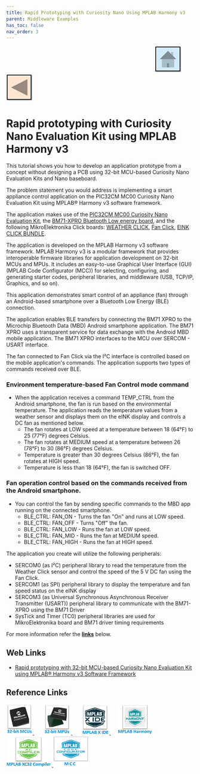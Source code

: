```yaml
---
title: Rapid Prototyping with Curiosity Nano Using MPLAB Harmony v3
parent: Middleware Examples
has_toc: false
nav_order: 3
---
```


&nbsp;&nbsp;&nbsp;&nbsp;&nbsp;&nbsp;&nbsp;&nbsp;&nbsp;&nbsp;&nbsp;&nbsp;&nbsp;&nbsp;&nbsp;&nbsp;&nbsp;&nbsp;&nbsp;&nbsp;&nbsp;&nbsp;&nbsp;&nbsp;&nbsp;&nbsp;&nbsp;&nbsp; &nbsp;&nbsp;&nbsp;&nbsp;&nbsp;&nbsp;&nbsp;&nbsp;&nbsp;&nbsp;&nbsp;&nbsp;&nbsp;&nbsp;&nbsp;&nbsp;&nbsp;&nbsp;&nbsp;&nbsp;&nbsp;&nbsp;&nbsp;&nbsp;&nbsp;&nbsp;&nbsp;&nbsp;&nbsp;&nbsp;&nbsp;&nbsp;&nbsp;&nbsp;&nbsp;&nbsp;&nbsp;&nbsp;&nbsp;&nbsp;&nbsp;&nbsp;&nbsp;&nbsp;&nbsp;&nbsp;&nbsp;&nbsp;&nbsp;&nbsp;&nbsp;&nbsp;&nbsp;&nbsp;&nbsp;&nbsp;&nbsp;&nbsp;&nbsp;&nbsp;&nbsp;&nbsp;&nbsp;&nbsp;&nbsp;&nbsp;&nbsp;&nbsp;&nbsp;&nbsp;&nbsp;&nbsp;[<img src="../../r_images/quick_home.png" title="Home">](../../../readme.md) [<img src="../../r_images/quick_back.png"  title="Back">](../readme.md)
# Rapid prototyping with Curiosity Nano Evaluation Kit using MPLAB Harmony v3

This tutorial shows you how to develop an application prototype from a concept without designing a PCB using 32-bit MCU-based Curiosity Nano Evaluation Kits and Nano baseboard.

The problem statement you would address is implementing a smart appliance control application on the PIC32CM MC00 Curiosity Nano Evaluation Kit using MPLAB® Harmony v3 software framework.

The application makes use of the [PIC32CM MC00 Curiosity Nano Evaluation Kit](https://www.microchip.com/en-us/development-tool/EV10N93A), the [BM71-XPRO Bluetooth Low energy board](https://www.microchip.com/en-us/development-tool/DM164146), and the following MikroElektronika Click boards: [WEATHER CLICK](https://www.mikroe.com/weather-click#/263-clickid-yes), [Fan Click](https://www.mikroe.com/fan-click), [EINK CLICK BUNDLE](https://www.mikroe.com/eink-click).

The application is developed on the MPLAB Harmony v3 software framework. MPLAB Harmony v3 is a modular framework that provides interoperable firmware libraries for application development on 32-bit MCUs and MPUs. It includes an easy-to-use Graphical User Interface (GUI) (MPLAB Code Configurator (MCC)) for selecting, configuring, and generating starter codes, peripheral libraries, and middleware (USB, TCP/IP, Graphics, and so on).

This application demonstrates smart control of an appliance (fan) through an Android-based smartphone over a Bluetooth Low Energy (BLE) connection.

The application enables BLE transfers by connecting the BM71 XPRO to the Microchip Bluetooth Data (MBD) Android smartphone application. The BM71 XPRO uses a transparent service for data exchange with the Android MBD mobile application. The BM71 XPRO interfaces to the MCU over SERCOM - USART interface.

The fan connected to Fan Click via the I²C interface is controlled based on the mobile application's commands. The application supports two types of commands received over BLE.

### Environment temperature-based Fan Control mode command
- When the application receives a command TEMP_CTRL from the Android smartphone, the fan is run based on the environmental temperature. The application reads the temperature values from a weather sensor and displays them on the eINK display and controls a DC fan as mentioned below.
  - The fan rotates at LOW speed at a temperature between 18 (64°F) to 25 (77°F) degrees Celsius.
  - The fan rotates at MEDIUM speed at a temperature between 26 (78°F) to 30 (86°F) degrees Celsius.
  - Temperature is greater than 30 degrees Celsius (86°F), the fan rotates at HIGH speed.
  - Temperature is less than 18 (64°F), the fan is switched OFF.  

### Fan operation control based on the commands received from the Android smartphone.
- You can control the fan by sending specific commands to the MBD app running on the connected smartphone.
  - BLE_CTRL: FAN_ON - Turns the fan "On" and runs at LOW speed.
  - BLE_CTRL: FAN_OFF - Turns "Off" the fan.
  - BLE_CTRL: FAN_LOW - Runs the fan at LOW speed.
  - BLE_CTRL: FAN_MID - Runs the fan at MEDIUM speed.
  - BLE_CTRL: FAN_HIGH - Runs the fan at HIGH speed.


The application you create will utilize the following peripherals:

- SERCOM0 (as I²C) peripheral library to read the temperature from the Weather Click sensor and control the speed of the 5 V DC fan using the Fan Click.
- SERCOM1 (as SPI) peripheral library to display the temperature and fan speed status on the eINK display
- SERCOM3 (as Universal Synchronous Asynchronous Receiver Transmitter (USART)) peripheral library to communicate with the BM71-XPRO using the BM71 Driver
- SysTick and Timer (TC0) peripheral libraries are used for MikroElektronika board and BM71 driver timing requirements

For more information refer the **[links](#Web-Links)** below.

## <a id="Web-Links"> </a>
## Web Links

- <a href="https://developerhelp.microchip.com/xwiki/bin/view/software-tools/harmony/archive/rapid-prototyping-with-32-bit-mcu-based-cnano/" target="_blank">Rapid prototyping with 32-bit MCU-based Curiosity Nano Evaluation Kit using MPLAB® Harmony v3 Software Framework</a>

## Reference Links
[<a href="https://www.microchip.com/design-centers/32-bit" target="_blank"> <img src="../../r_images/32_bit_mcus.png"> </a>]()  &nbsp; &nbsp; &nbsp; [<a href="https://www.microchip.com/design-centers/32-bit-mpus" target="_blank"> <img src="../../r_images/32_bit_mpus.png"> </a>]()  &nbsp; &nbsp; &nbsp; [<a href="https://www.microchip.com/mplab/mplab-x-ide" target="_blank"> <img src="../../r_images/mplab_x_ide.png"> </a>]()  &nbsp; &nbsp; [<a href="https://www.microchip.com/mplab/mplab-harmony" target="_blank"> <img src="../../r_images/mplab_harmony.png"> </a>]() [<a href="https://www.microchip.com/mplab/compilers" target="_blank"> <img src="../../r_images/mplab_compiler.png"> </a>]() [<a href="https://www.microchip.com/en-us/tools-resources/configure/mplab-code-configurator" target="_blank"> <img src="../../r_images/mcc_harmony.png"> </a>]()  
